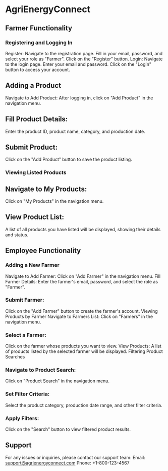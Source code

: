 # AgriEnergyConnect

## Farmer Functionality

### Registering and Logging In
Register:
Navigate to the registration page.
Fill in your email, password, and select your role as "Farmer".
Click on the "Register" button.
Login:
Navigate to the login page.
Enter your email and password.
Click on the "Login" button to access your account.

## Adding a Product
Navigate to Add Product:
After logging in, click on "Add Product" in the navigation menu.

## Fill Product Details:
Enter the product ID, product name, category, and production date.

## Submit Product:
Click on the "Add Product" button to save the product listing.

### Viewing Listed Products
## Navigate to My Products:
Click on "My Products" in the navigation menu.

## View Product List:
A list of all products you have listed will be displayed, showing their details and status.

## Employee Functionality
### Adding a New Farmer
Navigate to Add Farmer:
Click on "Add Farmer" in the navigation menu.
Fill Farmer Details:
Enter the farmer's email, password, and select the role as "Farmer".

### Submit Farmer:
Click on the "Add Farmer" button to create the farmer's account.
Viewing Products by Farmer
Navigate to Farmers List:
Click on "Farmers" in the navigation menu.

### Select a Farmer:
Click on the farmer whose products you want to view.
View Products:
A list of products listed by the selected farmer will be displayed.
Filtering Product Searches

### Navigate to Product Search:
Click on "Product Search" in the navigation menu.

### Set Filter Criteria:
Select the product category, production date range, and other filter criteria.

### Apply Filters:
Click on the "Search" button to view filtered product results.

## Support
For any issues or inquiries, please contact our support team:
Email: support@agrienergyconnect.com
Phone: +1-800-123-4567
